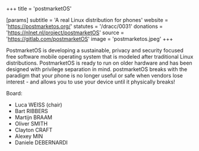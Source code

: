+++
title = 'postmarketOS'

[params]
    subtitle = 'A real Linux distribution for phones'
    website = 'https://postmarketos.org/'
    statutes = '/dracc/0031'
    donations = 'https://nlnet.nl/project/postmarketOS'
    source = 'https://gitlab.com/postmarketOS'
    image = 'postmarketos.jpeg'
+++

PostmarketOS is developing a sustainable, privacy and security focused free software mobile operating system that is modeled after traditional Linux distributions. PostmarketOS is ready to run on older hardware and has been designed with privilege separation in mind. postmarketOS breaks with the paradigm that your phone is no longer useful or safe when vendors lose interest - and allows you to use your device until it physically breaks!

Board:
 * Luca WEISS (chair)
 * Bart RIBBERS
 * Martijn BRAAM
 * Oliver SMITH
 * Clayton CRAFT
 * Alexey MIN
 * Daniele DEBERNARDI
